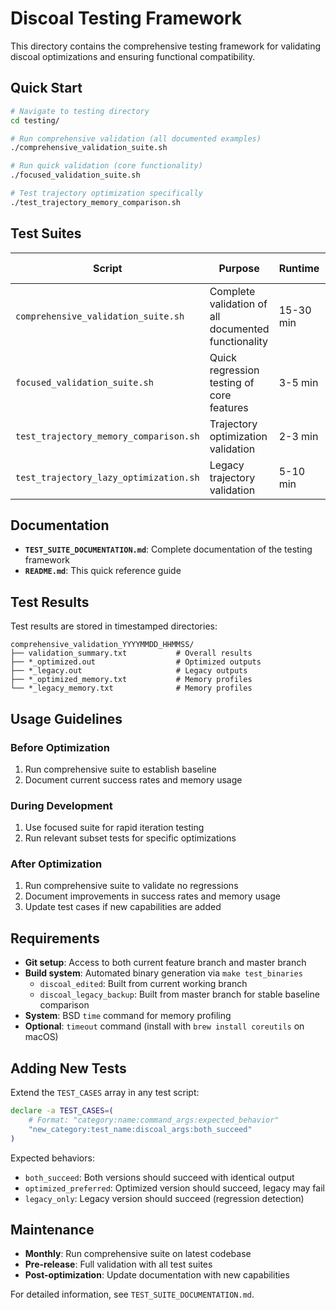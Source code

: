 # Discoal Testing Framework

This directory contains the comprehensive testing framework for validating discoal optimizations and ensuring functional compatibility.

## Quick Start

```bash
# Navigate to testing directory
cd testing/

# Run comprehensive validation (all documented examples)
./comprehensive_validation_suite.sh

# Run quick validation (core functionality)  
./focused_validation_suite.sh

# Test trajectory optimization specifically
./test_trajectory_memory_comparison.sh
```

## Test Suites

| Script | Purpose | Runtime | Test Cases |
|--------|---------|---------|------------|
| `comprehensive_validation_suite.sh` | Complete validation of all documented functionality | 15-30 min | 21 tests |
| `focused_validation_suite.sh` | Quick regression testing of core features | 3-5 min | 10 tests |
| `test_trajectory_memory_comparison.sh` | Trajectory optimization validation | 2-3 min | 5 tests |
| `test_trajectory_lazy_optimization.sh` | Legacy trajectory validation | 5-10 min | 10 tests |

## Documentation

- **`TEST_SUITE_DOCUMENTATION.md`**: Complete documentation of the testing framework
- **`README.md`**: This quick reference guide

## Test Results

Test results are stored in timestamped directories:
```
comprehensive_validation_YYYYMMDD_HHMMSS/
├── validation_summary.txt           # Overall results
├── *_optimized.out                  # Optimized outputs  
├── *_legacy.out                     # Legacy outputs
├── *_optimized_memory.txt           # Memory profiles
└── *_legacy_memory.txt              # Memory profiles
```

## Usage Guidelines

### Before Optimization
1. Run comprehensive suite to establish baseline
2. Document current success rates and memory usage

### During Development
1. Use focused suite for rapid iteration testing
2. Run relevant subset tests for specific optimizations

### After Optimization
1. Run comprehensive suite to validate no regressions
2. Document improvements in success rates and memory usage
3. Update test cases if new capabilities are added

## Requirements

- **Git setup**: Access to both current feature branch and master branch
- **Build system**: Automated binary generation via `make test_binaries`
  - `discoal_edited`: Built from current working branch
  - `discoal_legacy_backup`: Built from master branch for stable baseline comparison
- **System**: BSD `time` command for memory profiling
- **Optional**: `timeout` command (install with `brew install coreutils` on macOS)

## Adding New Tests

Extend the `TEST_CASES` array in any test script:

```bash
declare -a TEST_CASES=(
    # Format: "category:name:command_args:expected_behavior"
    "new_category:test_name:discoal_args:both_succeed"
)
```

Expected behaviors:
- `both_succeed`: Both versions should succeed with identical output
- `optimized_preferred`: Optimized version should succeed, legacy may fail
- `legacy_only`: Legacy version should succeed (regression detection)

## Maintenance

- **Monthly**: Run comprehensive suite on latest codebase
- **Pre-release**: Full validation with all test suites  
- **Post-optimization**: Update documentation with new capabilities

For detailed information, see `TEST_SUITE_DOCUMENTATION.md`.